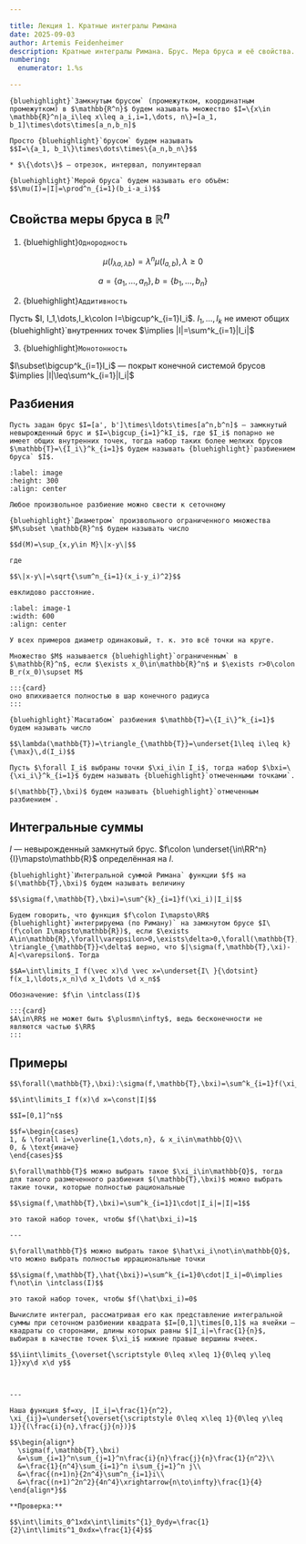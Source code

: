 ```yaml
---

title: Лекция 1. Кратные интегралы Римана
date: 2025-09-03
author: Artemis Feidenheimer
description: Кратные интегралы Римана. Брус. Мера бруса и её свойства. Разбиение координатных отрезков.
numbering:
  enumerator: 1.%s

---
```


```{prf:definition}
{bluehighlight}`Замкнутым брусом` (промежутком, координатным промежутком) в $\mathbb{R^n}$ будем называть множество $I=\{x\in \mathbb{R}^n|a_i\leq x\leq a_i,i=1,\dots, n\}=[a_1, b_1]\times\dots\times[a_n,b_n]$

```

```{prf:definition} Замечание
Просто {bluehighlight}`брусом` будем называть
$$I=\{a_1, b_1\}\times\dots\times\{a_n,b_n\}$$

* $\{\dots\}$ — отрезок, интервал, полуинтервал
```

```{prf:definition}
{bluehighlight}`Мерой бруса` будем называть его объём: 
$$\mu(I)=|I|=\prod^n_{i=1}(b_i-a_i)$$
```

## Свойства меры бруса в $\mathbb{R}^n$

1. {bluehighlight}`Однородность` 

$$\mu(I_{\lambda a,\lambda b})=\lambda^n\mu(I_{a,b}),\lambda\geq0$$

$$a=\{a_1,\dots,a_n\}, b=\{b_1,\dots,b_n\}$$

2. {bluehighlight}`Аддитивность`

Пусть $I, I_1,\dots,I_k\colon I=\bigcup^k_{i=1}I_i$. $I_1,\dots,I_k$ не имеют общих {bluehighlight}`внутренних точек $\implies |I|=\sum^k_{i=1}|I_i|$

3. {bluehighlight}`Монотонность`

$I\subset\bigcup^k_{i=1}I_i$ — покрыт конечной системой брусов $\implies |I|\leq\sum^k_{i=1}|I_i|$

## Разбиения

```{prf:definition}
Пусть задан брус $I=[a', b']\times\ldots\times[a^n,b^n]$ — замкнутый невырожденный брус и $I=\bigcup_{i=1}^kI_i$, где $I_i$ попарно не имеет общих внутренних точек, тогда набор таких более мелких брусов $\mathbb{T}=\{I_i\}^k_{i=1}$ будем называть {bluehighlight}`разбиением бруса` $I$.
```

```{figure} ./../../../images/calculus-2/image.png
:label: image
:height: 300
:align: center

Любое произвольное разбиение можно свести к сеточному
```

```{prf:definition}
{bluehighlight}`Диаметром` произвольного ограниченного множества $M\subset \mathbb{R}^n$ будем называть число

$$d(M)=\sup_{x,y\in M}\|x-y\|$$

где

$$\|x-y\|=\sqrt{\sum^n_{i=1}(x_i-y_i)^2}$$

евклидово расстояние.
```

```{figure} ./../../../images/calculus-2/image-1.png
:label: image-1
:width: 600 
:align: center

У всех примеров диаметр одинаковый, т. к. это всё точки на круге.
```

```{prf:definition}
Множество $M$ называется {bluehighlight}`ограниченным` в $\mathbb{R}^n$, если $\exists x_0\in\mathbb{R}^n$ и $\exists r>0\colon B_r(x_0)\supset M$ 
```

```{aside}
:::{card}
оно впихивается полностью в шар конечного радиуса
:::
```


```{prf:definition}
{bluehighlight}`Масштабом` разбиения $\mathbb{T}=\{I_i\}^k_{i=1}$ будем называть число 

$$\lambda(\mathbb{T})=\triangle_{\mathbb{T}}=\underset{1\leq i\leq k}{\max}\,d(I_i)$$
```

```{prf:definition}
Пусть $\forall I_i$ выбраны точки $\xi_i\in I_i$, тогда набор $\bxi=\{\xi_i\}^k_{i=1}$ будем называть {bluehighlight}`отмеченными точками`.
```

```{prf:definition}
$(\mathbb{T},\bxi)$ будем называть {bluehighlight}`отмеченным разбиением`.
```

## Интегральные суммы

$I$ — невырожденный замкнутый брус. $f\colon \underset{\in\RR^n}{I}\mapsto\mathbb{R}$ определённая на $I$.

```{prf:definition}
{bluehighlight}`Интегральной суммой Римана` функции $f$ на $(\mathbb{T},\bxi)$ будем называть величину 

$$\sigma(f,\mathbb{T},\bxi)=\sum^{k}_{i=1}f(\xi_i)|I_i|$$
```

```{prf:definition}
Будем говорить, что функция $f\colon I\mapsto\RR$ {bluehighlight}`интегрируема (по Риману)` на замкнутом брусе $I\ (f\colon I\mapsto\mathbb{R})$, если $\exists A\in\mathbb{R},\forall\varepsilon>0,\exists\delta>0,\forall(\mathbb{T},\bxi)\colon \triangle_{\mathbb{T}}<\delta$ верно, что $|\sigma(f,\mathbb{T},\xi)-A|<\varepsilon$. Тогда

$$A=\int\limits_I f(\vec x)\d \vec x=\underset{I\ }{\dotsint} f(x_1,\ldots,x_n)\d x_1\dots \d x_n$$

Обозначение: $f\in \intclass(I)$
```

```{aside}
:::{card}
$A\in\RR$ не может быть $\plusmn\infty$, ведь бесконечности не являются частью $\RR$
:::
```

## Примеры

```{prf:example} $f=\const=\text{const}$
$$\forall(\mathbb{T},\bxi):\sigma(f,\mathbb{T},\bxi)=\sum^k_{i=1}f(\xi_i)|I_i|=\const|I|$$

$$\int\limits_I f(x)\d x=\const|I|$$
```

```{prf:example} Неинтегрируемая функция по Риману, функция Дирихле
$$I=[0,1]^n$$

$$f=\begin{cases}
1, & \forall i=\overline{1,\dots,n}, & x_i\in\mathbb{Q}\\
0, & \text{иначе}
\end{cases}$$

$\forall\mathbb{T}$ можно выбрать такое $\xi_i\in\mathbb{Q}$, тогда для такого размеченного разбиения $(\mathbb{T},\bxi)$ можно выбрать такие точки, которые полностью рациональные

$$\sigma(f,\mathbb{T},\bxi)=\sum^k_{i=1}1\cdot|I_i|=|I|=1$$

это такой набор точек, чтобы $f(\hat\bxi_i)=1$

---

$\forall\mathbb{T}$ можно выбрать такое $\hat\xi_i\not\in\mathbb{Q}$, что можно выбрать полностью иррациональные точки 

$$\sigma(f,\mathbb{T},\hat{\bxi})=\sum^k_{i=1}0\cdot|I_i|=0\implies f\not\in \intclass(I)$$

это такой набор точек, чтобы $f(\hat\bxi_i)=0$

```

```{prf:example} Просто-сложная задачка с КР
Вычислите интеграл, рассматривая его как представление интегральной суммы при сеточном разбиении квадрата $I=[0,1]\times[0,1]$ на ячейки — квадраты со сторонами, длины которых равны $|I_i|=\frac{1}{n}$, выбирая в качестве точек $\xi_i$ нижние правые вершины ячеек.

$$\iint\limits_{\overset{\scriptstyle 0\leq x\leq 1}{0\leq y\leq 1}}xy\d x\d y$$



---

Наша функция $f=xy, |I_i|=\frac{1}{n^2}, \xi_{ij}=\underset{\overset{\scriptstyle 0\leq x\leq 1}{0\leq y\leq 1}}{(\frac{i}{n},\frac{j}{n})}$

$$\begin{align*}
  \sigma(f,\mathbb{T},\bxi)
  &=\sum_{i=1}^n\sum_{j=1}^n\frac{i}{n}\frac{j}{n}\frac{1}{n^2}\\
  &=\frac{1}{n^4}\sum_{i=1}^n i\sum_{j=1}^n j\\
  &=\frac{(n+1)n}{2n^4}\sum^n_{i=1}i\\
  &=\frac{(n+1)^2n^2}{4n^4}\xrightarrow{n\to\infty}\frac{1}{4}
\end{align*}$$

**Проверка:**

$$\int\limits_0^1xdx\int\limits^{1}_0ydy=\frac{1}{2}\int\limits^1_0xdx=\frac{1}{4}$$

```
